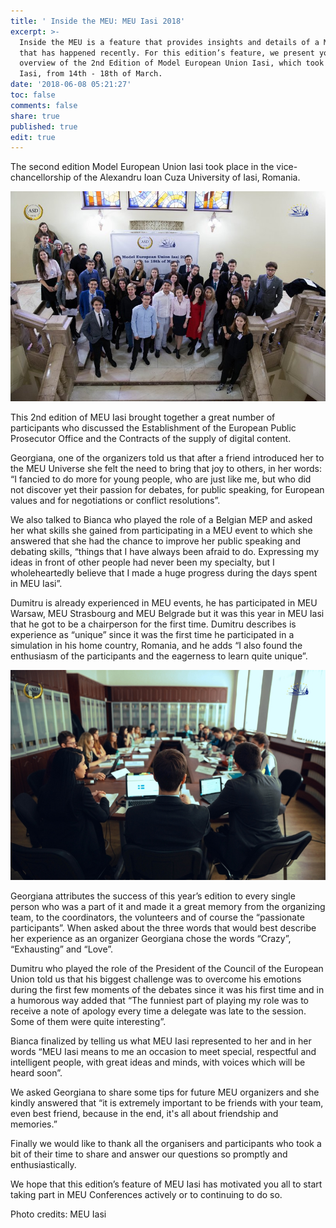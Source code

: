 ```yaml
---
title: ' Inside the MEU: MEU Iasi 2018'
excerpt: >-
  Inside the MEU is a feature that provides insights and details of a MEU event
  that has happened recently. For this edition’s feature, we present you with an
  overview of the 2nd Edition of Model European Union Iasi, which took place in
  Iasi, from 14th - 18th of March.
date: '2018-06-08 05:21:27'
toc: false
comments: false
share: true
published: true
edit: true
---
```

The second edition Model European Union Iasi took place in the vice-chancellorship of the Alexandru Ioan Cuza University of Iasi, Romania.



![](/assets/images/rsz__mg_0193.jpg)

This 2nd edition of MEU Iasi brought together a great number of participants who discussed the Establishment of the European Public Prosecutor Office and the Contracts of the supply of digital content.

 

Georgiana, one of the organizers told us that after a friend introduced her to the MEU Universe she felt the need to bring that joy to others, in her words: “I fancied to do more for young people, who are just like me, but who did not discover yet their passion for debates, for public speaking, for European values and for negotiations or conflict resolutions”.

 

We also talked to Bianca who played the role of a Belgian MEP and asked her what skills she gained from participating in a MEU event to which she answered that she had the chance to improve her public speaking and debating skills, “things that I have always been afraid to do. Expressing my ideas in front of other people had never been my specialty, but I wholeheartedly believe that I made a huge progress during the days spent in MEU Iasi”.

 

Dumitru is already experienced in MEU events, he has participated in MEU Warsaw, MEU Strasbourg and MEU Belgrade but it was this year in MEU Iasi that he got to be a chairperson for the first time. Dumitru describes is experience as “unique” since it was the first time he participated in a simulation in his home country, Romania, and he adds “I also found the enthusiasm of the participants and the eagerness to learn quite unique”.

![](/assets/images/webp.net-resizeimage123.jpg)

Georgiana attributes the success of this year’s edition to every single person who was a part of it and made it a great memory from the organizing team, to the coordinators, the volunteers and of course the “passionate participants”. When asked about the three words that would best describe her experience as an organizer Georgiana chose the words “Crazy”, “Exhausting” and “Love”.

 

Dumitru who played the role of the President of the Council of the European Union told us that his biggest challenge was to overcome his emotions during the first few moments of the debates since it was his first time and in a humorous way added that “The funniest part of playing my role was to receive a note of apology every time a delegate was late to the session. Some of them were quite interesting”.

 

Bianca finalized by telling us what MEU Iasi represented to her and in her words “MEU Iasi means to me an occasion to meet special, respectful and intelligent people, with great ideas and minds, with voices which will be heard soon”.

 

We asked Georgiana to share some tips for future MEU organizers and she kindly answered that “it is extremely important to be friends with your team, even best friend, because in the end, it's all about friendship and memories.”

 

Finally we would like to thank all the organisers and participants who took a bit of their time to share and answer our questions so promptly and enthusiastically.

We hope that this edition’s feature of MEU Iasi has motivated you all to start taking part in MEU Conferences actively or to continuing to do so.



Photo credits: MEU Iasi
